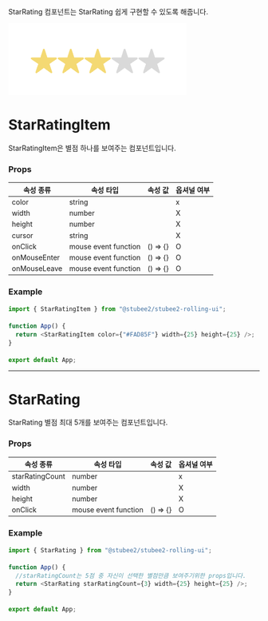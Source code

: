 StarRating 컴포넌트는 StarRating 쉽게 구현할 수 있도록 해줍니다.

![ModalImage](../img/starRatingImg.png)

# StarRatingItem

StarRatingItem은 별점 하나를 보여주는 컴포넌트입니다.

### Props

| 속성 종류    | 속성 타입            | 속성 값  | 옵셔널 여부 |
| ------------ | -------------------- | -------- | ----------- |
| color        | string               |          | x           |
| width        | number               |          | X           |
| height       | number               |          | X           |
| cursor       | string               |          | X           |
| onClick      | mouse event function | () => {} | O           |
| onMouseEnter | mouse event function | () => {} | O           |
| onMouseLeave | mouse event function | () => {} | O           |

### Example

```typescript
import { StarRatingItem } from "@stubee2/stubee2-rolling-ui";

function App() {
  return <StarRatingItem color={"#FAD85F"} width={25} height={25} />;
}

export default App;
```

---

# StarRating

StarRating 별점 최대 5개를 보여주는 컴포넌트입니다.

### Props

| 속성 종류       | 속성 타입            | 속성 값  | 옵셔널 여부 |
| --------------- | -------------------- | -------- | ----------- |
| starRatingCount | number               |          | x           |
| width           | number               |          | X           |
| height          | number               |          | X           |
| onClick         | mouse event function | () => {} | O           |

### Example

```typescript
import { StarRating } from "@stubee2/stubee2-rolling-ui";

function App() {
  //starRatingCount는 5점 중 자신이 선택한 별점만큼 보여주기위한 props입니다.
  return <StarRating starRatingCount={3} width={25} height={25} />;
}

export default App;
```
